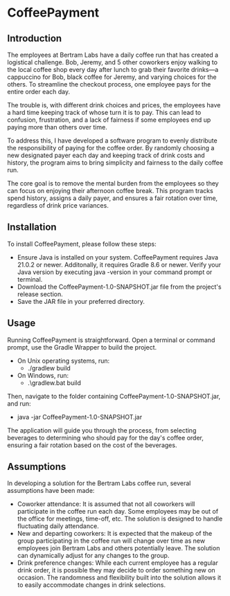 # CoffeePayment

## Introduction
The employees at Bertram Labs have a daily coffee run that has created a logistical challenge. Bob, Jeremy, and 5 other coworkers enjoy walking to the local coffee shop every day after lunch to grab their favorite drinks—a cappuccino for Bob, black coffee for Jeremy, and varying choices for the others. To streamline the checkout process, one employee pays for the entire order each day.

The trouble is, with different drink choices and prices, the employees have a hard time keeping track of whose turn it is to pay. This can lead to confusion, frustration, and a lack of fairness if some employees end up paying more than others over time.

To address this, I have developed a software program to evenly distribute the responsibility of paying for the coffee order. By randomly choosing a new designated payer each day and keeping track of drink costs and history, the program aims to bring simplicity and fairness to the daily coffee run.

The core goal is to remove the mental burden from the employees so they can focus on enjoying their afternoon coffee break. This program tracks spend history, assigns a daily payer, and ensures a fair rotation over time, regardless of drink price variances.

## Installation 
To install CoffeePayment, please follow these steps:

- Ensure Java is installed on your system. CoffeePayment requires Java 21.0.2 or newer. Additonally, it requires Gradle 8.6 or newer. Verify your Java version by executing
  java -version in your command prompt or terminal.
- Download the CoffeePayment-1.0-SNAPSHOT.jar file from the project's release section.
- Save the JAR file in your preferred directory.

## Usage

Running CoffeePayment is straightforward. Open a terminal or command prompt, use the Gradle Wrapper to build the project.
- On Unix operating systems, run:
  - ./gradlew build
- On Windows, run:
  - .\gradlew.bat build

Then, navigate to the folder containing CoffeePayment-1.0-SNAPSHOT.jar, and run:  

- java -jar CoffeePayment-1.0-SNAPSHOT.jar  

The application will guide you through the process, from selecting beverages to determining who should pay for the day's coffee order, ensuring a fair rotation based on the cost of the beverages.

## Assumptions
In developing a solution for the Bertram Labs coffee run, several assumptions have been made:
- Coworker attendance: It is assumed that not all coworkers will participate in the coffee run each day. Some employees may be out of the office for meetings, time-off, etc. The solution is designed to handle fluctuating daily attendance.
- New and departing coworkers: It is expected that the makeup of the group participating in the coffee run will change over time as new employees join Bertram Labs and others potentially leave. The solution can dynamically adjust for any changes to the group.
- Drink preference changes: While each current employee has a regular drink order, it is possible they may decide to order something new on occasion. The randomness and flexibility built into the solution allows it to easily accommodate changes in drink selections.
